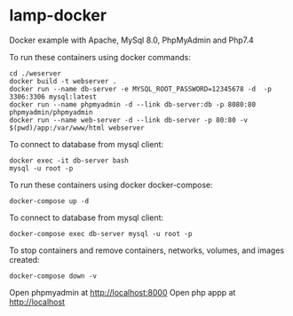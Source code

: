 # lamp-docker

Docker example with Apache, MySql 8.0, PhpMyAdmin and Php7.4

To run these containers using docker commands:

```
cd ./weserver
docker build -t webserver .
docker run --name db-server -e MYSQL_ROOT_PASSWORD=12345678 -d  -p 3306:3306 mysql:latest
docker run --name phpmyadmin -d --link db-server:db -p 8080:80 phpmyadmin/phpmyadmin
docker run --name web-server -d --link db-server -p 80:80 -v $(pwd)/app:/var/www/html webserver 
```
To connect to database from mysql client:

```
docker exec -it db-server bash
mysql -u root -p
```

To run these containers using docker docker-compose:

```
docker-compose up -d
```

To connect to database from mysql client:

```
docker-compose exec db-server mysql -u root -p
``` 

To stop containers and remove containers, networks, volumes, and images created:

```
docker-compose down -v
```


Open phpmyadmin at [http://localhost:8000](http://localhost:8000)
Open php appp at [http://localhost](http://localhost)



